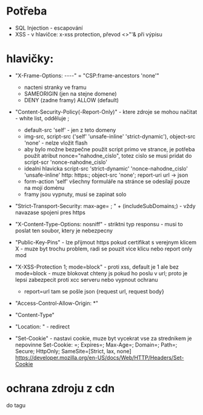 # Potřeba

* SQL Injection - escapování
* XSS - v hlavičce: x-xss protection, převod <>"'& při výpisu
		
# hlavičky:
* "X-Frame-Options: ----" = "CSP:frame-ancestors 'none'"	
   - nacteni stranky ve framu
   - SAMEORIGIN (jen na stejne domene)
   - DENY (zadne framy) ALLOW (default)
* "Content-Security-Policy(-Report-Only)" - ktere zdroje se mohou načitat - white list, odděluje ;
	- default-src 'self' - jen z teto domeny
	- img-src, script-src ('self' 'unsafe-inline' 'strict-dynamic'), object-src 'none' - nelze vložit flash
	- aby bylo možne bezpečne použit script primo ve strance, je potřeba použít atribut nonce="nahodne_cislo", totez cislo se musi pridat do script-scr 'nonce-nahodne_cislo'
	- idealni hlavicka
		script-src 'strict-dynamic' 'nonce-nahodne_cislo' 'unsafe-inline' http: https:; object-src 'none'; report-uri url -> json
	- form-action 'self' všechny formuláře na stránce se odesílají pouze na mojí doménu
	- framy jsou vypnuty, musí se zapinat solo
* "Strict-Transport-Security: max-age= ; " + (includeSubDomains;) - vždy navazase spojeni pres https
* "X-Content-Type-Options: nosniff" - striktni typ responsu - musi to poslat ten soubor, ktery je nebezpecny
* "Public-Key-Pins" - lze přijmout https pokud certifikat s verejnym klicem X - muze byt trochu problem, radi se pouzit vice klicu nebo report only mod
* "X-XSS-Protection 1; mode=block" - proti xss, default je 1 ale bez mode=block - muze blokovat chteny js pokud ho poslu v url; proto je lepsi zabezpecit proti xcc serveru nebo vypnout ochranu
	+ report=url tam se pošle json {request url, request body}

* "Access-Control-Allow-Origin: *"
* "Content-Type"
* "Location: " - redirect

* "Set-Cookie" - nastavi cookie, muze byt vycekrat vse za strednikem je nepovinne
	Set-Cookie: <cookie-name>=<cookie-value>; Expires=<date>; Max-Age=<non-zero-digit>; Domain=<domain-value>; Path=<path-value>; Secure; HttpOnly; SameSite=[Strict, lax, none]
		https://developer.mozilla.org/en-US/docs/Web/HTTP/Headers/Set-Cookie


# ochrana zdroju z cdn
do tagu <script src="..." integrity="--hash--" crossorigin="anonymous"> - pro script a link
- crossorigin: kdo o soubor zada, pridava hlavicku do poradavku, anonymous - nepridavaji se cookies, certs,...

do cookies httponly (pak nejdou ukrast session cookies - nema k ni pristup js, ale jen protokol http) a secure - ??

## nacitani cizich jarek
URLClassLoader child = new URLClassLoader(
        new URL[] {myJar.toURI().toURL()},
        this.getClass().getClassLoader()
);
Class classToLoad = Class.forName("com.MyClass", true, child);
Method method = classToLoad.getDeclaredMethod("myMethod");
Object instance = classToLoad.newInstance();
Object result = method.invoke(instance);

## js eval
http://www.java2s.com/Tutorials/Java/Scripting_in_Java/0040__Scripting_in_Java_eval.htm

## web services
https://www.quora.com/How-can-a-server-send-an-update-without-a-client-request - not completed

##  utoky

https://blog.netwrix.com/2018/05/15/top-10-most-common-types-of-cyber-attacks/
https: https://love2dev.com/blog/how-https-works/

### Denial-of-service (DoS) and distributed denial-of-service (DDoS) attacks
zahlcení požadavky

### Man-in-the-middle (MitM) attack
zachytávání komunikace mezi serverem a clientem
- session hijacking - cizi pocitač se tvaří jako původní
- IP Spoolfing - posilani paketu s trusted IP
- Replay - znovu poslani stare zpravy

=> ochrana: správné šifrování, časové razítko na zprávě

### Phishing and spear phishing attacks
poslani emailu, ktery se tvari, ze je od duverihodne osoby

### Drive-by attack
vlozeni skriptu do html nebo php kodu, zda se, ze primo na serveru

### Password attack
prolomeni hesla
- brute-force
- dictionary

=> ochrana - system zamceni uctu po nekolika opakovanich

### SQL injection attack

sql v textu inputu

=> ochrana - escapovani vkladanych paramentru do sql dotazu

### Cross-site scripting (XSS) attack

software tretich stran bezici v prohlizeci

=> ochrana - escapovani html znaku
musi byt v hlavicce "X-XSS-Protection 1; mode=block"  - samo o sobě nestači

https://securityheaders.cz/x-xss-protection

Definice hlavičky X-XSS-Protection
Zakázáný filtr
X-XSS-Protection: 0;
Ochrana XSS je aktivována, prohlížeč se bude snažit stránku čistit a opravit
X-XSS-Protection: 1;
Ochrana XSS je aktivována, prohlížeč při útoku stránku nezobrazí
X-XSS-Protection: 1; mode=block
Ochrana XSS je aktivována, prohlížeč reportuje porušení pravidel
X-XSS-Protection: 1; report=<reporting-uri>
Prohlížeč neblokuje stránku, ale pokusí se ji vyčistit a opravit. Současně provede reporting útoku. Reportování lze využít pouze u Chrome a prohlížečích postavených na jádru WebKit. Data potenciálních XSS útoků jsou odesílány v JSON formátu na uvedenou adresu.

Nastavení X-XSS-Protection
.htaccess
# X-XSS-Protection settings
Header set X-XSS-Protection "1; mode=block"
Reportování na doménu
Header set X-XSS-Protection "1; report=https://domenaxyz.cz/report"
Nginx
add_header X-XSS-Protection "1; mode=block";


### Eavesdropping attack
chytani klicovych slov v zprave

=> ochrana - šifrovani

### Birthday attack
utok na hash - hleda text se stejnym hashem

### Malware attack
